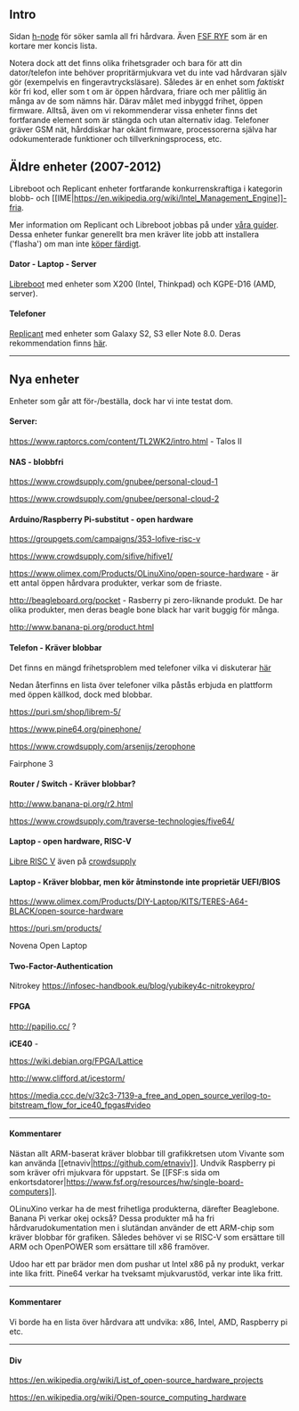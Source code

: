 ## Intro
Sidan [h-node](https://h-node.org/home/index/en) för söker samla all fri hårdvara. Även [FSF RYF](https://www.fsf.org/resources/hw/endorsement/respects-your-freedom) som är en kortare mer koncis lista.

Notera dock att det finns olika frihetsgrader och bara för att din dator/telefon inte behöver propritärmjukvara vet du inte vad hårdvaran själv gör (exempelvis en fingeravtrycksläsare). Således är en enhet som *faktiskt* kör fri kod, eller som t om är öppen hårdvara, friare och mer pålitlig än många av de som nämns här. Därav målet med inbyggd frihet, öppen firmware. Alltså, även om vi rekommenderar vissa enheter finns det fortfarande element som är stängda och utan alternativ idag. Telefoner gräver GSM nät, hårddiskar har okänt firmware, processorerna själva har odokumenterade funktioner och tillverkningsprocess, etc.

## Äldre enheter (2007-2012)
Libreboot och Replicant enheter fortfarande konkurrenskraftiga i kategorin blobb- och [[IME|https://en.wikipedia.org/wiki/Intel_Management_Engine]]-fria. 

Mer information om Replicant och Libreboot jobbas på under [våra guider](../guider). Dessa enheter funkar generellt bra men kräver lite jobb att installera ('flasha') om man inte [köper färdigt](https://tehnoetic.com).

#### Dator - Laptop - Server
[Libreboot](Libreboot.org) med enheter som X200 (Intel, Thinkpad) och KGPE-D16 (AMD, server).

#### Telefoner
[Replicant](Replicant.us) med enheter som Galaxy S2, S3 eller Note 8.0. Deras rekommendation finns [här](https://www.replicant.us/freedom-privacy-security-issues.php#recommendations).

____________________
## Nya enheter

Enheter som går att för-/beställa, dock har vi inte testat dom.

#### Server:

<https://www.raptorcs.com/content/TL2WK2/intro.html> - Talos II

#### NAS - blobbfri

<https://www.crowdsupply.com/gnubee/personal-cloud-1>

<https://www.crowdsupply.com/gnubee/personal-cloud-2>

#### Arduino/Raspberry Pi-substitut - open hardware

<https://groupgets.com/campaigns/353-lofive-risc-v>

<https://www.crowdsupply.com/sifive/hifive1/>

<https://www.olimex.com/Products/OLinuXino/open-source-hardware> - är ett antal öppen hårdvara produkter, verkar som de friaste.

<http://beagleboard.org/pocket> - Rasberry pi zero-liknande produkt. De har olika produkter, men deras beagle bone black har varit buggig för många.

<http://www.banana-pi.org/product.html>

#### Telefon - Kräver blobbar
Det finns en mängd frihetsproblem med telefoner vilka vi diskuterar [här](../problem)

Nedan återfinns en lista över telefoner vilka påstås erbjuda en plattform med öppen källkod, dock med blobbar.

<https://puri.sm/shop/librem-5/>

<https://www.pine64.org/pinephone/>

<https://www.crowdsupply.com/arsenijs/zerophone>

Fairphone 3


#### Router / Switch - Kräver blobbar?

<http://www.banana-pi.org/r2.html>

<https://www.crowdsupply.com/traverse-technologies/five64/>

#### Laptop - open hardware, RISC-V
[Libre RISC V](https://www.sweclockers.com/nyhet/27683-klartecken-for-saker-processor-med-risc-v) även på [crowdsupply](https://www.crowdsupply.com/libre-risc-v/m-class)

#### Laptop - Kräver blobbar, men kör åtminstonde inte proprietär UEFI/BIOS
<https://www.olimex.com/Products/DIY-Laptop/KITS/TERES-A64-BLACK/open-source-hardware>

<https://puri.sm/products/>

Novena Open Laptop

#### Two-Factor-Authentication
Nitrokey <https://infosec-handbook.eu/blog/yubikey4c-nitrokeypro/>

#### FPGA

<http://papilio.cc/> ?

**iCE40** -

  <https://wiki.debian.org/FPGA/Lattice>

  <http://www.clifford.at/icestorm/>

  <https://media.ccc.de/v/32c3-7139-a_free_and_open_source_verilog-to-bitstream_flow_for_ice40_fpgas#video>
  
__________________________________________________________
#### Kommentarer

Nästan allt ARM-baserat kräver blobbar till grafikkretsen utom Vivante som kan använda [[etnaviv|https://github.com/etnaviv]].
Undvik Raspberry pi som kräver ofri mjukvara för uppstart. Se [[FSF:s sida om enkortsdatorer|https://www.fsf.org/resources/hw/single-board-computers]].

OLinuXino verkar ha de mest frihetliga produkterna, därefter Beaglebone. Banana Pi verkar okej också?
Dessa produkter må ha fri hårdvarudokumentation men i slutändan använder de ett ARM-chip som kräver blobbar för grafiken.
Således behöver vi se RISC-V som ersättare till ARM och OpenPOWER som ersättare till x86 framöver. 

Udoo har ett par brädor men dom pushar ut Intel x86 på ny produkt, verkar inte lika fritt.
Pine64 verkar ha tveksamt mjukvarustöd, verkar inte lika fritt.

__________________________________________________________

#### Kommentarer
Vi borde ha en lista över hårdvara att undvika: x86, Intel, AMD, Raspberry pi etc.

__________________________________________________________
#### Div
<https://en.wikipedia.org/wiki/List_of_open-source_hardware_projects>

<https://en.wikipedia.org/wiki/Open-source_computing_hardware>
